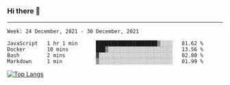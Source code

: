 ### Hi there 👋
---
<!--START_SECTION:waka-->
```text
Week: 24 December, 2021 - 30 December, 2021

JavaScript   1 hr 1 min      ████████████████████▒░░░░   81.62 % 
Docker       10 mins         ███▒░░░░░░░░░░░░░░░░░░░░░   13.56 % 
Bash         2 mins          ▓░░░░░░░░░░░░░░░░░░░░░░░░   02.80 % 
Markdown     1 min           ▒░░░░░░░░░░░░░░░░░░░░░░░░   01.99 % 
```
<!--END_SECTION:waka-->

[![Top Langs](https://github-readme-stats.vercel.app/api/top-langs/?username=HyunAh-iia&layout=compact)](https://github.com/anuraghazra/github-readme-stats)
<!--
**HyunAh-iia/HyunAh-iia** is a ✨ _special_ ✨ repository because its `README.md` (this file) appears on your GitHub profile.

Here are some ideas to get you started:

- 🔭 I’m currently working on ...
- 🌱 I’m currently learning ...
- 👯 I’m looking to collaborate on ...
- 🤔 I’m looking for help with ...
- 💬 Ask me about ...
- 📫 How to reach me: ...
- 😄 Pronouns: ...
- ⚡ Fun fact: ...
-->
